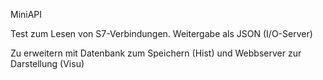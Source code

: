 MiniAPI

Test zum Lesen von S7-Verbindungen. 
Weitergabe als JSON (I/O-Server)

Zu erweitern mit Datenbank zum Speichern (Hist) und Webbserver zur Darstellung (Visu)
